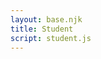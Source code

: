 ```yaml
---
layout: base.njk
title: Student
script: student.js
---
```


<form id="code-form" hidden>
    <label>
        <b>List code</b>
        <input type="text" name="v1" />
    </label>
    <button class="js-start">Go</button>
</form>
